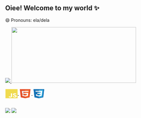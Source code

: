 ## Oiee! Welcome to my world ✨

😄 Pronouns: ela/dela

<div> 
    <a href="https://github.com/poliaan"</a>
    <img height="180cm" src="https://github-readme-stats.vercel.app/api?username=poliaan&show_icons=true&theme=dracula"/>
    <img height="180cm" width="400cm" src="https://github-readme-stats.vercel.app/api/top-langs/?username=poliaan&theme=dracula"
</div> 

<div style="display: inline_block"><br>
  
  <img align="center" alt="Poli-Js" height="30" width="40" src="https://raw.githubusercontent.com/devicons/devicon/master/icons/javascript/javascript-plain.svg">
  <img align="center" alt="Poli-HTML" height="30" width="40" src="https://raw.githubusercontent.com/devicons/devicon/master/icons/html5/html5-original.svg">
  <img align="center" alt="Poli-CSS" height="30" width="40" src="https://raw.githubusercontent.com/devicons/devicon/master/icons/css3/css3-original.svg">
</div>

<div><br>
  
<a href="https://www.instagram.com/poli.aan/" target="_blank"><img src="https://img.shields.io/badge/-Instagram-%23E4405F?style=for-the-badge&logo=instagram&logoColor=white" target="_blank"></a>
<a href="https://www.linkedin.com/in/poliana-nunes-alves-355949316/" target="_blank"><img src="https://img.shields.io/badge/-LinkedIn-%230077B5?style=for-the-badge&logo=linkedin&logoColor=white" target="_blank"></a> 
  
</div>


